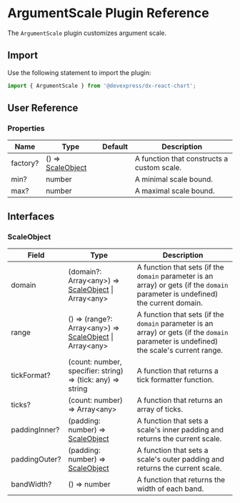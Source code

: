 # ArgumentScale Plugin Reference

The `ArgumentScale` plugin customizes argument scale.

## Import

Use the following statement to import the plugin:

```js
import { ArgumentScale } from '@devexpress/dx-react-chart';
```

## User Reference

### Properties

Name | Type | Default | Description
-----|------|---------|------------
factory? | () => [ScaleObject](#scaleobject) | | A function that constructs a custom scale.
min? | number | | A minimal scale bound.
max? | number | | A maximal scale bound.

## Interfaces

### ScaleObject

Field | Type | Description
------|------|------------
domain | (domain?: Array&lt;any&gt;) => [ScaleObject](#scaleobject) &#124; Array&lt;any&gt; | A function that sets (if the `domain` parameter is an array) or gets (if the `domain` parameter is undefined) the current domain.
range | () => (range?: Array&lt;any&gt;) => [ScaleObject](#scaleobject) &#124; Array&lt;any&gt; | A function that sets (if the `domain` parameter is an array) or gets (if the `domain` parameter is undefined) the scale's current range.
tickFormat? | (count: number, specifier: string) => (tick: any) => string | A function that returns a tick formatter function.
ticks? | (count: number) => Array&lt;any&gt; | A function that returns an array of ticks.
paddingInner? | (padding: number) => [ScaleObject](#scaleobject) | A function that sets a scale's inner padding and returns the current scale.
paddingOuter? | (padding: number) => [ScaleObject](#scaleobject) | A function that sets a scale's outer padding and returns the current scale.
bandWidth? | () => number | A function that returns the width of each band.
